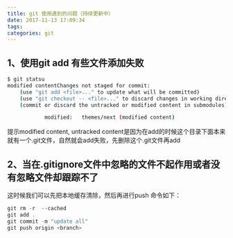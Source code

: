 ```yaml
---
title: git 使用遇到的问题（持续更新中）
date: 2017-11-13 17:09:34
tags:
categories: git
---
```


## 1、使用git add <file>有些文件添加失败

``` bash
$ git statsu
modified contentChanges not staged for commit:
    (use "git add <file>..." to update what will be committed)
    (use "git checkout -- <file>..." to discard changes in working directory)
    (commit or discard the untracked or modified content in submodules)

            modified:   themes/next (modified content)
```

<!-- more -->
提示modified content, untracked content是因为在add的时候这个目录下面本来就有一个.git文件，自然就会add失败，先删除这个.git文件再add

## 2、当在.gitignore文件中忽略的文件不起作用或者没有忽略文件却跟踪不了
这时候我们可以先把本地缓存清除，然后再进行push
命令如下：
``` javascript
git rm -r  --cached
git add .
git commit -m "update all"
git push origin <branch>
```
